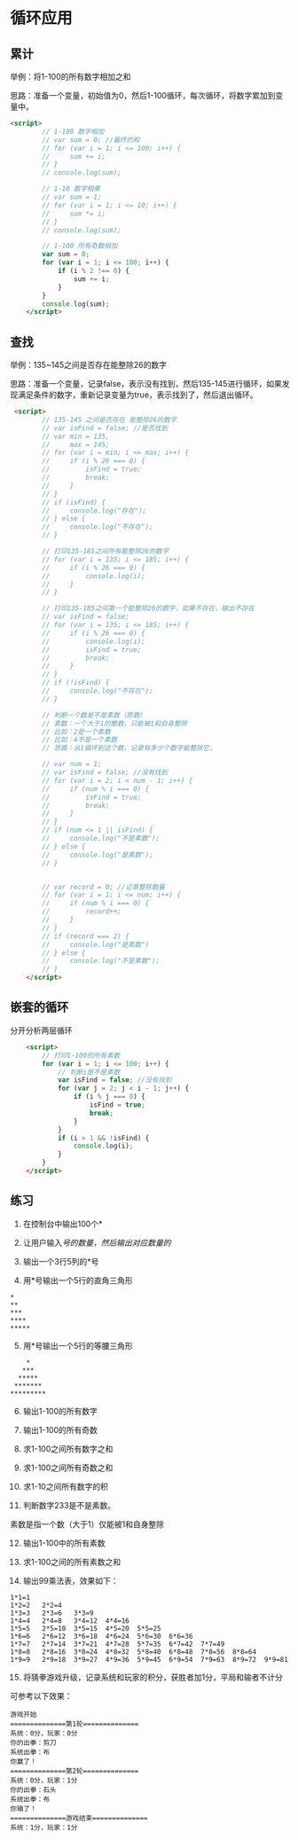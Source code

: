 # 循环应用

## 累计

举例：将1-100的所有数字相加之和

思路：准备一个变量，初始值为0，然后1-100循环，每次循环，将数字累加到变量中。

```html
<script>
        // 1-100 数字相加
        // var sum = 0; //最终的和
        // for (var i = 1; i <= 100; i++) {
        //     sum += i;
        // }
        // console.log(sum);

        // 1-10 数字相乘
        // var sum = 1;
        // for (var i = 1; i <= 10; i++) {
        //     sum *= i;
        // }
        // console.log(sum);

        // 1-100 所有奇数相加
        var sum = 0;
        for (var i = 1; i <= 100; i++) {
            if (i % 2 !== 0) {
                sum += i;
            }
        }
        console.log(sum);
    </script>
```



## 查找

举例：135~145之间是否存在能整除26的数字

思路：准备一个变量，记录false，表示没有找到，然后135-145进行循环，如果发现满足条件的数字，重新记录变量为true，表示找到了，然后退出循环。

```html
 <script>
        // 135-145 之间是否存在 能整除26的数字
        // var isFind = false; //是否找到
        // var min = 135,
        //     max = 145;
        // for (var i = min; i <= max; i++) {
        //     if (i % 26 === 0) {
        //         isFind = true;
        //         break;
        //     }
        // }
        // if (isFind) {
        //     console.log("存在");
        // } else {
        //     console.log("不存在");
        // }

        // 打印135-185之间所有能整除26的数字
        // for (var i = 135; i <= 185; i++) {
        //     if (i % 26 === 0) {
        //         console.log(i);
        //     }
        // }

        // 打印135-185之间第一个能整除26的数字，如果不存在，输出不存在
        // var isFind = false;
        // for (var i = 135; i <= 185; i++) {
        //     if (i % 26 === 0) {
        //         console.log(i);
        //         isFind = true;
        //         break;
        //     }
        // }
        // if (!isFind) {
        //     console.log("不存在");
        // }

        // 判断一个数是不是素数（质数）
        // 素数：一个大于1的整数，只能被1和自身整除
        // 比如：2是一个素数
        // 比如：4不是一个素数
        // 思路：从1循环到这个数，记录有多少个数字能整除它，

        // var num = 1;
        // var isFind = false; //没有找到
        // for (var i = 2; i < num - 1; i++) {
        //     if (num % i === 0) {
        //         isFind = true;
        //         break;
        //     }
        // }
        // if (num <= 1 || isFind) {
        //     console.log("不是素数");
        // } else {
        //     console.log("是素数");
        // }


        // var record = 0; //记录整除数量
        // for (var i = 1; i <= num; i++) {
        //     if (num % i === 0) {
        //         record++;
        //     }
        // }
        // if (record === 2) {
        //     console.log("是素数")
        // } else {
        //     console.log("不是素数");
        // }
    </script>
```



## 嵌套的循环

分开分析两层循环

```html
    <script>
        // 打印1-100的所有素数
        for (var i = 1; i <= 100; i++) {
            // 判断i是不是素数
            var isFind = false; //没有找到
            for (var j = 2; j < i - 1; j++) {
                if (i % j === 0) {
                    isFind = true;
                    break;
                }
            }
            if (i > 1 && !isFind) {
                console.log(i);
            }
        }
    </script>
```



## 练习

1. 在控制台中输出100个*

2. 让用户输入*号的数量，然后输出对应数量的*

3. 输出一个3行5列的*号

4. 用*号输出一个5行的直角三角形

```
*
**
***
****
*****
```

5. 用*号输出一个5行的等腰三角形

```
    *
   ***
  *****
 *******
*********
```

6. 输出1-100的所有数字

7. 输出1-100的所有奇数

8. 求1-100之间所有数字之和

9. 求1-100之间所有奇数之和

10. 求1-10之间所有数字的积

11. 判断数字233是不是素数。

素数是指一个数（大于1）仅能被1和自身整除

12. 输出1-100中的所有素数

13. 求1-100之间的所有素数之和

14. 输出99乘法表，效果如下：

```
1*1=1	
1*2=2	2*2=4	
1*3=3	2*3=6	3*3=9	
1*4=4	2*4=8	3*4=12	4*4=16	
1*5=5	2*5=10	3*5=15	4*5=20	5*5=25	
1*6=6	2*6=12	3*6=18	4*6=24	5*6=30	6*6=36	
1*7=7	2*7=14	3*7=21	4*7=28	5*7=35	6*7=42	7*7=49	
1*8=8	2*8=16	3*8=24	4*8=32	5*8=40	6*8=48	7*8=56	8*8=64	
1*9=9	2*9=18	3*9=27	4*9=36	5*9=45	6*9=54	7*9=63	8*9=72	9*9=81	
```

15. 将猜拳游戏升级，记录系统和玩家的积分，获胜者加1分，平局和输者不计分

可参考以下效果：

```
游戏开始
==============第1轮==============
系统：0分，玩家：0分
你的出拳：剪刀
系统出拳：布
你赢了！
==============第2轮==============
系统：0分，玩家：1分
你的出拳：石头
系统出拳：布
你输了！
==============游戏结束==============
系统：1分，玩家：1分
```